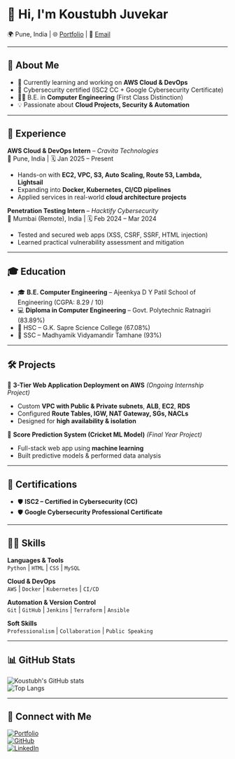 # 👋 Hi, I'm Koustubh Juvekar  

🌍 Pune, India | 🌐 [Portfolio](https://www.koustubh18.site) | 📧 [Email](mailto:koustubhjuvekar07@gmail.com)  

---

## 🚀 About Me  
- 🌱 Currently learning and working on **AWS Cloud & DevOps**  
- 🔐 Cybersecurity certified (ISC2 CC + Google Cybersecurity Certificate)  
- 👨‍🎓 B.E. in **Computer Engineering** (First Class Distinction)  
- 💡 Passionate about **Cloud Projects, Security & Automation**  

---

## 💼 Experience  

**AWS Cloud & DevOps Intern** – *Cravita Technologies*  
📍 Pune, India | 🗓️ Jan 2025 – Present  
- Hands-on with **EC2, VPC, S3, Auto Scaling, Route 53, Lambda, Lightsail**  
- Expanding into **Docker, Kubernetes, CI/CD pipelines**  
- Applied services in real-world **cloud architecture projects**  

**Penetration Testing Intern** – *Hacktify Cybersecurity*  
📍 Mumbai (Remote), India | 🗓️ Feb 2024 – Mar 2024  
- Tested and secured web apps (XSS, CSRF, SSRF, HTML injection)  
- Learned practical vulnerability assessment and mitigation  

---

## 🎓 Education  
- 🎓 **B.E. Computer Engineering** – Ajeenkya D Y Patil School of Engineering (CGPA: 8.29 / 10)  
- 💻 **Diploma in Computer Engineering** – Govt. Polytechnic Ratnagiri (83.89%)  
- 📖 HSC – G.K. Sapre Science College (67.08%)  
- 🏫 SSC – Madhyamik Vidyamandir Tamhane (93%)  

---

## 🛠️ Projects  

🔹 **3-Tier Web Application Deployment on AWS** *(Ongoing Internship Project)*  
- Custom **VPC with Public & Private subnets**, **ALB**, **EC2**, **RDS**  
- Configured **Route Tables, IGW, NAT Gateway, SGs, NACLs**  
- Designed for **high availability & isolation**  

🔹 **Score Prediction System (Cricket ML Model)** *(Final Year Project)*  
- Full-stack web app using **machine learning**  
- Built predictive models & performed data analysis  

---

## 📜 Certifications  
- 🛡️ **ISC2 – Certified in Cybersecurity (CC)**  
- 🛡️ **Google Cybersecurity Professional Certificate**  

---

## 🧑‍💻 Skills  

**Languages & Tools**  
`Python` | `HTML` | `CSS` | `MySQL`  

**Cloud & DevOps**  
`AWS` | `Docker` | `Kubernetes` | `CI/CD`  

**Automation & Version Control**  
`Git` | `GitHub` | `Jenkins` | `Terraform` | `Ansible`  

**Soft Skills**  
`Professionalism` | `Collaboration` | `Public Speaking`  

---

## 📊 GitHub Stats  
![Koustubh's GitHub stats](https://github-readme-stats.vercel.app/api?username=koustubhjuvekar&show_icons=true&theme=radical)  
![Top Langs](https://github-readme-stats.vercel.app/api/top-langs/?username=koustubhjuvekar&layout=compact&theme=radical)  

---

## 🔗 Connect with Me  
[![Portfolio](https://img.shields.io/badge/Portfolio-000?style=for-the-badge&logo=vercel&logoColor=white)](https://www.koustubh18.site)  
[![GitHub](https://img.shields.io/badge/GitHub-100000?style=for-the-badge&logo=github&logoColor=white)](https://github.com/koustubhjuvekar)  
[![LinkedIn](https://img.shields.io/badge/LinkedIn-0e76a8?style=for-the-badge&logo=linkedin&logoColor=white)](https://www.linkedin.com/in/koustubhjuvekar/)  
